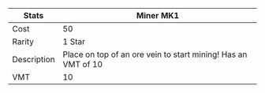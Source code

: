 | Stats          | Miner MK1         |
|----------------|-----------------------|
| Cost           | 50                    |
| Rarity         | 1 Star                |
| Description    | Place on top of an ore vein to start mining! Has an VMT of 10            |
| VMT        | 10                     |